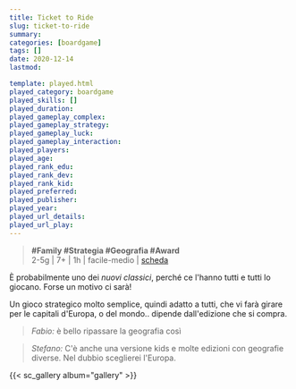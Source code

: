 ```yaml
---
title: Ticket to Ride
slug: ticket-to-ride
summary: 
categories: [boardgame]
tags: []
date: 2020-12-14
lastmod: 

template: played.html
played_category: boardgame
played_skills: []
played_duration: 
played_gameplay_complex: 
played_gameplay_strategy: 
played_gameplay_luck: 
played_gameplay_interaction: 
played_players: 
played_age: 
played_rank_edu: 
played_rank_dev: 
played_rank_kid: 
played_preferred: 
played_publisher: 
played_year: 
played_url_details: 
played_url_play: 
---
```


> **#Family #Strategia #Geografia #Award**  
> 2-5g | 7+ | 1h | facile-medio | [scheda](https://boardgamegeek.com/boardgame/14996/ticket-ride-europe)  

È probabilmente uno dei *nuovi classici*, perché ce l'hanno tutti e tutti lo giocano. Forse un motivo ci sarà!

Un gioco strategico molto semplice, quindi adatto a tutti, che vi farà girare per le capitali d'Europa, o del mondo.. dipende dall'edizione che si compra.

> *Fabio:*
> è bello ripassare la geografia così

> *Stefano:*
> C'è anche una versione kids e molte edizioni con geografie diverse. Nel dubbio sceglierei l'Europa.

{{< sc_gallery album="gallery" >}}
